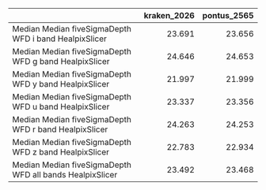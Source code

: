 |                                                          |   kraken_2026 |   pontus_2565 |
|:---------------------------------------------------------|--------------:|--------------:|
| Median Median fiveSigmaDepth WFD i band HealpixSlicer    |        23.691 |        23.656 |
| Median Median fiveSigmaDepth WFD g band HealpixSlicer    |        24.646 |        24.653 |
| Median Median fiveSigmaDepth WFD y band HealpixSlicer    |        21.997 |        21.999 |
| Median Median fiveSigmaDepth WFD u band HealpixSlicer    |        23.337 |        23.356 |
| Median Median fiveSigmaDepth WFD r band HealpixSlicer    |        24.263 |        24.253 |
| Median Median fiveSigmaDepth WFD z band HealpixSlicer    |        22.783 |        22.934 |
| Median Median fiveSigmaDepth WFD all bands HealpixSlicer |        23.492 |        23.468 |
